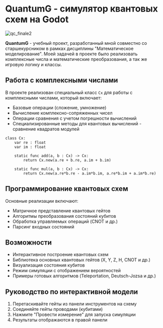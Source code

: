 # QuantumG - симулятор квантовых схем на Godot

![qc_finale2](https://github.com/user-attachments/assets/24203a81-0dab-4c26-9b41-b41e20de00da)

**QuantumG** - учебный проект, разработанный мной совместно со старшекурсником в рамках дисциплины "Математическое моделирование". Моей задачей в проекте было реализовать комплексные числа и математические преобразования, а так же игровую логику и классы.

## Работа с комплексными числами

В проекте реализован специальный класс `Cx` для работы с комплексными числами, который включает:
- Базовые операции (сложение, умножение)
- Вычисление комплексно-сопряженных чисел
- Операции сравнения с учетом погрешности вычислений
- Специализированные методы для квантовых вычислений - сравнение квадратов модулей

```gdscript
class Cx:
    var re : float  
    var im : float  
    
    static func add(a, b : Cx) -> Cx:
        return Cx.new(a.re + b.re, a.im + b.im)
        
    static func mul(a, b : Cx) -> Cx:
        return Cx.new(a.re*b.re - a.im*b.im, a.re*b.im + a.im*b.re)
```

## Программирование квантовых схем

Основные реализации включают:
- Матричное представление квантовых гейтов
- Алгоритмы преобразования состояний кубитов
- Обработка управляемых операций (CNOT и др.)
- Парсинг входных состояний

## Возможности

- Интерактивное построение квантовых схем
- Библиотека основных квантовых гейтов (X, Y, Z, H, CNOT и др.)
- Визуализация состояния кубитов
- Режим симуляции с отображением вероятностей
- Примеры готовых алгоритмов (Teleportation, Deutsch-Jozsa и др.)

## Руководство по интерактивной модели

1) Перетаскивайте гейты из панели инструментов на схему  
2) Соединяйте гейты проводами (кубитами)  
3) Нажмите "Провести измерение" для запуска симуляции  
4) Результаты отображаются в правой панели
